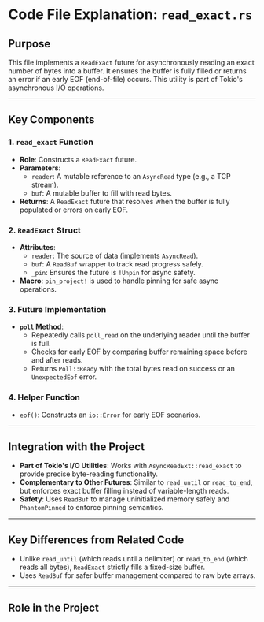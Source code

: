 # Code File Explanation: `read_exact.rs`

## Purpose
This file implements a `ReadExact` future for asynchronously reading an exact number of bytes into a buffer. It ensures the buffer is fully filled or returns an error if an early EOF (end-of-file) occurs. This utility is part of Tokio's asynchronous I/O operations.

---

## Key Components

### 1. **`read_exact` Function**
   - **Role**: Constructs a `ReadExact` future.
   - **Parameters**:
     - `reader`: A mutable reference to an `AsyncRead` type (e.g., a TCP stream).
     - `buf`: A mutable buffer to fill with read bytes.
   - **Returns**: A `ReadExact` future that resolves when the buffer is fully populated or errors on early EOF.

### 2. **`ReadExact` Struct**
   - **Attributes**:
     - `reader`: The source of data (implements `AsyncRead`).
     - `buf`: A `ReadBuf` wrapper to track read progress safely.
     - `_pin`: Ensures the future is `!Unpin` for async safety.
   - **Macro**: `pin_project!` is used to handle pinning for safe async operations.

### 3. **Future Implementation**
   - **`poll` Method**:
     - Repeatedly calls `poll_read` on the underlying reader until the buffer is full.
     - Checks for early EOF by comparing buffer remaining space before and after reads.
     - Returns `Poll::Ready` with the total bytes read on success or an `UnexpectedEof` error.

### 4. **Helper Function**
   - `eof()`: Constructs an `io::Error` for early EOF scenarios.

---

## Integration with the Project
- **Part of Tokio's I/O Utilities**: Works with `AsyncReadExt::read_exact` to provide precise byte-reading functionality.
- **Complementary to Other Futures**: Similar to `read_until` or `read_to_end`, but enforces exact buffer filling instead of variable-length reads.
- **Safety**: Uses `ReadBuf` to manage uninitialized memory safely and `PhantomPinned` to enforce pinning semantics.

---

## Key Differences from Related Code
- Unlike `read_until` (which reads until a delimiter) or `read_to_end` (which reads all bytes), `ReadExact` strictly fills a fixed-size buffer.
- Uses `ReadBuf` for safer buffer management compared to raw byte arrays.

---

## Role in the Project